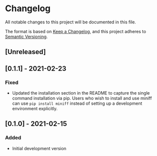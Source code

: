 # Changelog
All notable changes to this project will be documented in this file.

The format is based on [Keep a Changelog](https://keepachangelog.com/en/1.0.0/),
and this project adheres to [Semantic Versioning](https://semver.org/spec/v2.0.0.html).

## [Unreleased]

## [0.1.1] - 2021-02-23

### Fixed

+ Updated the installation section in the README to capture the single command installation via pip. Users who wish to install and use miniff can use `pip install miniff` instead of setting up a development environment explicitly.

## [0.1.0] - 2021-02-15

### Added

+ Initial development version

